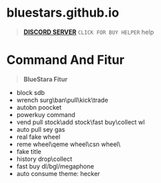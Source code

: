# bluestars.github.io
> **[DISCORD SERVER](https://discord.gg/Eg2MkNp7zF)**
> `CLICK FOR BUY HELPER`
<label for="kontol">help</label>
# Command And Fitur
> **BlueStara Fitur**
- block sdb                                                      
- wrench surg\ban\pull\kick\trade
- autobn poocket
- powerkuy command
- vend pull stock\add stock\fast buy\collect wl
- auto pull sey  gas
- real fake wheel 
- reme wheel\qeme wheel\csn wheel\
-  fake title 
- history drop\collect
- fast buy dl/bgl/megaphone
- auto consume
theme: hecker
